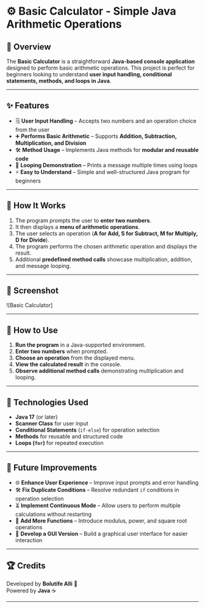 # ⚙️ Basic Calculator - Simple Java Arithmetic Operations  

## 📄 Overview  
The **Basic Calculator** is a straightforward **Java-based console application** designed to perform basic arithmetic operations. This project is perfect for beginners looking to understand **user input handling, conditional statements, methods, and loops in Java**.  

---

## ✨ Features  
- 🗒️ **User Input Handling** – Accepts two numbers and an operation choice from the user  
- ➕ **Performs Basic Arithmetic** – Supports **Addition, Subtraction, Multiplication, and Division**  
- 🛠️ **Method Usage** – Implements Java methods for **modular and reusable code**  
- 🔄 **Looping Demonstration** – Prints a message multiple times using loops  
- ⚡ **Easy to Understand** – Simple and well-structured Java program for beginners  

---

## 🔄 How It Works  
1. The program prompts the user to **enter two numbers**.  
2. It then displays a **menu of arithmetic operations**.  
3. The user selects an operation (**A for Add, S for Subtract, M for Multiply, D for Divide**).  
4. The program performs the chosen arithmetic operation and displays the result.  
5. Additional **predefined method calls** showcase multiplication, addition, and message looping.  

---

## 📸 Screenshot  

![Basic Calculator] 

---

## 🚀 How to Use  
1. **Run the program** in a Java-supported environment.  
2. **Enter two numbers** when prompted.  
3. **Choose an operation** from the displayed menu.  
4. **View the calculated result** in the console.  
5. **Observe additional method calls** demonstrating multiplication and looping.  

---

## 🔧 Technologies Used  
- **Java 17** (or later)  
- **Scanner Class** for user input  
- **Conditional Statements** (`if-else`) for operation selection  
- **Methods** for reusable and structured code  
- **Loops (`for`)** for repeated execution  

---

## 🎯 Future Improvements  
- 🌐 **Enhance User Experience** – Improve input prompts and error handling  
- 🛠️ **Fix Duplicate Conditions** – Resolve redundant `if` conditions in operation selection  
- ⏳ **Implement Continuous Mode** – Allow users to perform multiple calculations without restarting  
- 🔄 **Add More Functions** – Introduce modulus, power, and square root operations  
- 🎨 **Develop a GUI Version** – Build a graphical user interface for easier interaction  

---

## 🏆 Credits  
Developed by **Bolutife Alli** 🚀  
Powered by **Java** ☕  

---

